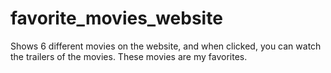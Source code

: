# favorite_movies_website

Shows 6 different movies on the website, and when clicked, you can watch the trailers of the movies. These movies are my favorites.
